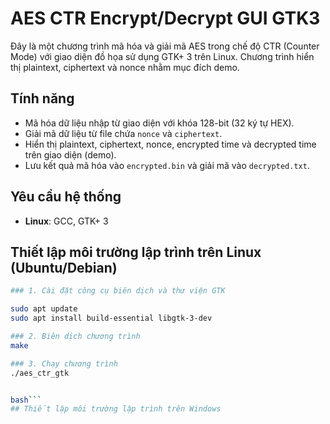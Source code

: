 # AES CTR Encrypt/Decrypt GUI GTK3 

Đây là một chương trình mã hóa và giải mã AES trong chế độ CTR (Counter Mode) với giao diện đồ họa sử dụng GTK+ 3 trên Linux. Chương trình hiển thị plaintext, ciphertext và nonce nhằm mục đích demo.

## Tính năng
- Mã hóa dữ liệu nhập từ giao diện với khóa 128-bit (32 ký tự HEX).
- Giải mã dữ liệu từ file chứa `nonce` và `ciphertext`.
- Hiển thị plaintext, ciphertext, nonce, encrypted time và decrypted time trên giao diện (demo).
- Lưu kết quả mã hóa vào `encrypted.bin` và giải mã vào `decrypted.txt`.

## Yêu cầu hệ thống
- **Linux**: GCC, GTK+ 3

## Thiết lập môi trường lập trình trên Linux (Ubuntu/Debian)
```bash
### 1. Cài đặt công cụ biên dịch và thư viện GTK

sudo apt update
sudo apt install build-essential libgtk-3-dev

### 2. Biên dịch chương trình 
make

### 3. Chạy chương trình 
./aes_ctr_gtk


bash```
## Thiết lập môi trường lập trình trên Windows 

